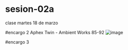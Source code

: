 # sesion-02a
clase martes 18 de marzo

#encargo 2
Aphex Twin - Ambient Works 85-92
![image](https://github.com/user-attachments/assets/d84bfd95-e67f-44e1-ab83-95ef0723c9e4)






#encargo 3 
